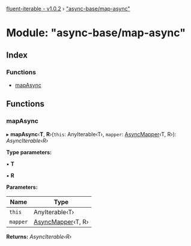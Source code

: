 [fluent-iterable - v1.0.2](../README.md) › ["async-base/map-async"](_async_base_map_async_.md)

# Module: "async-base/map-async"

## Index

### Functions

* [mapAsync](_async_base_map_async_.md#mapasync)

## Functions

###  mapAsync

▸ **mapAsync**‹**T**, **R**›(`this`: AnyIterable‹T›, `mapper`: [AsyncMapper](../interfaces/_types_.asyncmapper.md)‹T, R›): *AsyncIterable‹R›*

**Type parameters:**

▪ **T**

▪ **R**

**Parameters:**

Name | Type |
------ | ------ |
`this` | AnyIterable‹T› |
`mapper` | [AsyncMapper](../interfaces/_types_.asyncmapper.md)‹T, R› |

**Returns:** *AsyncIterable‹R›*
